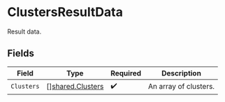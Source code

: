 # ClustersResultData

Result data.


## Fields

| Field                                                | Type                                                 | Required                                             | Description                                          |
| ---------------------------------------------------- | ---------------------------------------------------- | ---------------------------------------------------- | ---------------------------------------------------- |
| `Clusters`                                           | [][shared.Clusters](../../models/shared/clusters.md) | :heavy_check_mark:                                   | An array of clusters.                                |